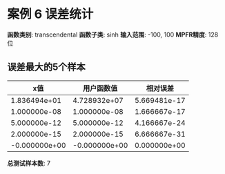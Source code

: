 # 案例 6 误差统计

**函数类别**: transcendental
**函数子类**: sinh
**输入范围**: -100, 100
**MPFR精度**: 128 位

## 误差最大的5个样本

| x值 | 用户函数值 | 相对误差 |
|-----|-----------|----------|
| 1.836494e+01 | 4.728932e+07 | 5.669481e-17 |
| 1.000000e-08 | 1.000000e-08 | 1.666667e-17 |
| 5.000000e-12 | 5.000000e-12 | 4.166667e-24 |
| 2.000000e-15 | 2.000000e-15 | 6.666667e-31 |
| -0.000000e+00 | -0.000000e+00 | 0.000000e+00 |

**总测试样本数**: 7
